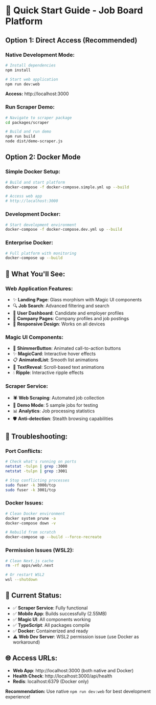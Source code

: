 # 🚀 Quick Start Guide - Job Board Platform

## Option 1: Direct Access (Recommended)

### **Native Development Mode:**
```bash
# Install dependencies
npm install

# Start web application
npm run dev:web
```
**Access:** http://localhost:3000

### **Run Scraper Demo:**
```bash
# Navigate to scraper package
cd packages/scraper

# Build and run demo
npm run build
node dist/demo-scraper.js
```

## Option 2: Docker Mode

### **Simple Docker Setup:**
```bash
# Build and start platform
docker-compose -f docker-compose.simple.yml up --build

# Access web app
# http://localhost:3000
```

### **Development Docker:**
```bash
# Start development environment
docker-compose -f docker-compose.dev.yml up --build
```

### **Enterprise Docker:**
```bash
# Full platform with monitoring
docker-compose up --build
```

## 🌟 **What You'll See:**

### **Web Application Features:**
- ✨ **Landing Page**: Glass morphism with Magic UI components
- 🔍 **Job Search**: Advanced filtering and search
- 👤 **User Dashboard**: Candidate and employer profiles
- 🏢 **Company Pages**: Company profiles and job postings
- 📱 **Responsive Design**: Works on all devices

### **Magic UI Components:**
- 🌟 **ShimmerButton**: Animated call-to-action buttons
- ✨ **MagicCard**: Interactive hover effects
- 📋 **AnimatedList**: Smooth list animations
- 📝 **TextReveal**: Scroll-based text animations
- 💧 **Ripple**: Interactive ripple effects

### **Scraper Service:**
- 🕷️ **Web Scraping**: Automated job collection
- 🔄 **Demo Mode**: 5 sample jobs for testing
- 📊 **Analytics**: Job processing statistics
- 🛡️ **Anti-detection**: Stealth browsing capabilities

## 🔧 **Troubleshooting:**

### **Port Conflicts:**
```bash
# Check what's running on ports
netstat -tulpn | grep :3000
netstat -tulpn | grep :3001

# Stop conflicting processes
sudo fuser -k 3000/tcp
sudo fuser -k 3001/tcp
```

### **Docker Issues:**
```bash
# Clean Docker environment
docker system prune -a
docker-compose down -v

# Rebuild from scratch
docker-compose up --build --force-recreate
```

### **Permission Issues (WSL2):**
```bash
# Clean Next.js cache
rm -rf apps/web/.next

# Or restart WSL2
wsl --shutdown
```

## 🎯 **Current Status:**
- ✅ **Scraper Service**: Fully functional
- ✅ **Mobile App**: Builds successfully (2.55MB)
- ✅ **Magic UI**: All components working
- ✅ **TypeScript**: All packages compile
- ✅ **Docker**: Containerized and ready
- ⚠️ **Web Dev Server**: WSL2 permission issue (use Docker as workaround)

## 🌐 **Access URLs:**
- **Web App**: http://localhost:3000 (both native and Docker)
- **Health Check**: http://localhost:3000/api/health
- **Redis**: localhost:6379 (Docker only)

**Recommendation:** Use native `npm run dev:web` for best development experience!